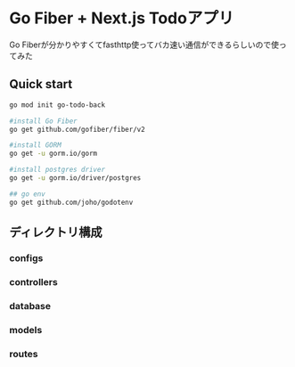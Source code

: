 # Go Fiber + Next.js Todoアプリ

Go Fiberが分かりやすくてfasthttp使ってバカ速い通信ができるらしいので使ってみた

## Quick start

```bash
go mod init go-todo-back

#install Go Fiber
go get github.com/gofiber/fiber/v2

#install GORM
go get -u gorm.io/gorm

#install postgres driver
go get -u gorm.io/driver/postgres

## go env
go get github.com/joho/godotenv
```

## ディレクトリ構成
### configs

### controllers

### database

### models

### routes
